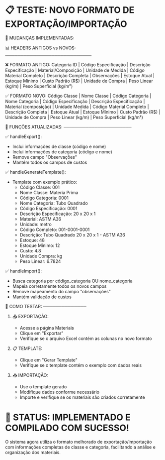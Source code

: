 📋 TESTE: NOVO FORMATO DE EXPORTAÇÃO/IMPORTAÇÃO
==============================================

🎯 MUDANÇAS IMPLEMENTADAS:

📊 HEADERS ANTIGOS vs NOVOS:
────────────────────────────

❌ FORMATO ANTIGO:
Categoria ID | Código Especificação | Descrição Especificação | Material/Composição | Unidade de Medida | Código Material Completo | Descrição Completa | Observações | Estoque Atual | Estoque Mínimo | Custo Padrão (R$) | Unidade de Compra | Peso Linear (kg/m) | Peso Superficial (kg/m²)

✅ FORMATO NOVO:
Código Classe | Nome Classe | Código Categoria | Nome Categoria | Código Especificação | Descrição Especificação | Material (composição) | Unidade Medida | Código Material Completo | Descrição Completa | Estoque Atual | Estoque Mínimo | Custo Padrão (R$) | Unidade de Compra | Peso Linear (kg/m) | Peso Superficial (kg/m²)

🔄 FUNÇÕES ATUALIZADAS:
──────────────────────

✅ handleExport():
   - Inclui informações de classe (código e nome)
   - Inclui informações de categoria (código e nome)
   - Remove campo "Observações" 
   - Mantém todos os campos de custos

✅ handleGenerateTemplate():
   - Template com exemplo prático:
     * Código Classe: 001
     * Nome Classe: Materia Prima
     * Código Categoria: 0001
     * Nome Categoria: Tubo Quadrado
     * Código Especificação: 0001
     * Descrição Especificação: 20 x 20 x 1
     * Material: ASTM A36
     * Unidade: metro
     * Código Completo: 001-0001-0001
     * Descrição: Tubo Quadrado 20 x 20 x 1 - ASTM A36
     * Estoque: 48
     * Estoque Mínimo: 12
     * Custo: 4.8
     * Unidade Compra: kg
     * Peso Linear: 6.7824

✅ handleImport():
   - Busca categoria por código_categoria OU nome_categoria
   - Mapeia corretamente todos os novos campos
   - Remove mapeamento do campo "observações"
   - Mantém validação de custos

🧪 COMO TESTAR:
──────────────

1. 📤 EXPORTAÇÃO:
   - Acesse a página Materiais
   - Clique em "Exportar"
   - Verifique se o arquivo Excel contém as colunas no novo formato

2. 📋 TEMPLATE:
   - Clique em "Gerar Template"
   - Verifique se o template contém o exemplo com dados reais

3. 📥 IMPORTAÇÃO:
   - Use o template gerado
   - Modifique dados conforme necessário
   - Importe e verifique se os materiais são criados corretamente

🎉 STATUS: IMPLEMENTADO E COMPILADO COM SUCESSO!
==============================================

O sistema agora utiliza o formato melhorado de exportação/importação com informações completas de classe e categoria, facilitando a análise e organização dos materiais.

